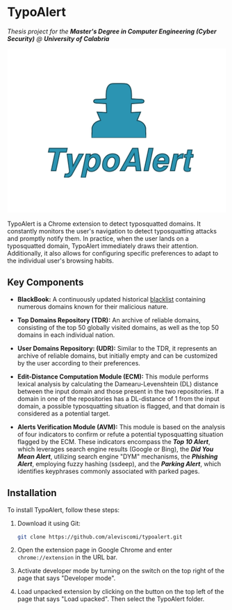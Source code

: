 # TypoAlert
_Thesis project for the **Master's Degree in Computer Engineering (Cyber Security)** @ **University of Calabria**_

![Logo](images/logo_title.png)

TypoAlert is a Chrome extension to detect typosquatted domains. It constantly monitors the user's navigation to detect typosquatting attacks and promptly notify them. In practice, when the user lands on a typosquatted domain, TypoAlert immediately draws their attention. Additionally, it also allows for configuring specific preferences to adapt to the individual user's browsing habits.


## Key Components

- **BlackBook:** A continuously updated historical [blacklist](https://github.com/stamparm/blackbook) containing numerous domains known for their malicious nature.

- **Top Domains Repository (TDR):** An archive of reliable domains, consisting of the top 50 globally visited domains, as well as the top 50 domains in each individual nation.

- **User Domains Repository: (UDR):** Similar to the TDR, it represents an archive of reliable domains, but initially empty and can be customized by the user according to their preferences.

- **Edit-Distance Computation Module (ECM):** This module performs lexical analysis by calculating the Damearu-Levenshtein (DL) distance between the input domain and those present in the two repositories. If a domain in one of the repositories has a DL-distance of 1 from the input domain, a possible typosquatting situation is flagged, and that domain is considered as a potential target.

- **Alerts Verification Module (AVM):** This module is based on the analysis of four indicators to confirm or refute a potential typosquatting situation flagged by the ECM. These indicators encompass the ***Top 10 Alert***, which leverages search engine results (Google or Bing), the ***Did You Mean Alert***, utilizing search engine "DYM" mechanisms, the ***Phishing Alert***, employing fuzzy hashing (ssdeep), and the ***Parking Alert***, which identifies keyphrases commonly associated with parked pages.


## Installation

To install TypoAlert, follow these steps:

1. Download it using Git:
    ```bash
    git clone https://github.com/aleviscomi/typoalert.git
    ```
2. Open the extension page in Google Chrome and enter <code>chrome://extension</code> in the URL bar.

3. Activate developer mode by turning on the switch on the top right of the page that says "Developer mode".

4. Load unpacked extension by clicking on the button on the top left of the page that says "Load upacked". Then select the TypoAlert folder.